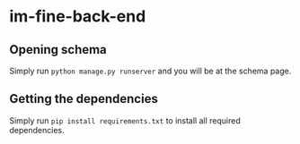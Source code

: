 # im-fine-back-end

## Opening schema
Simply run `python manage.py runserver` and you will be at the schema page.

## Getting the dependencies
Simply run `pip install requirements.txt` to install all required dependencies.

